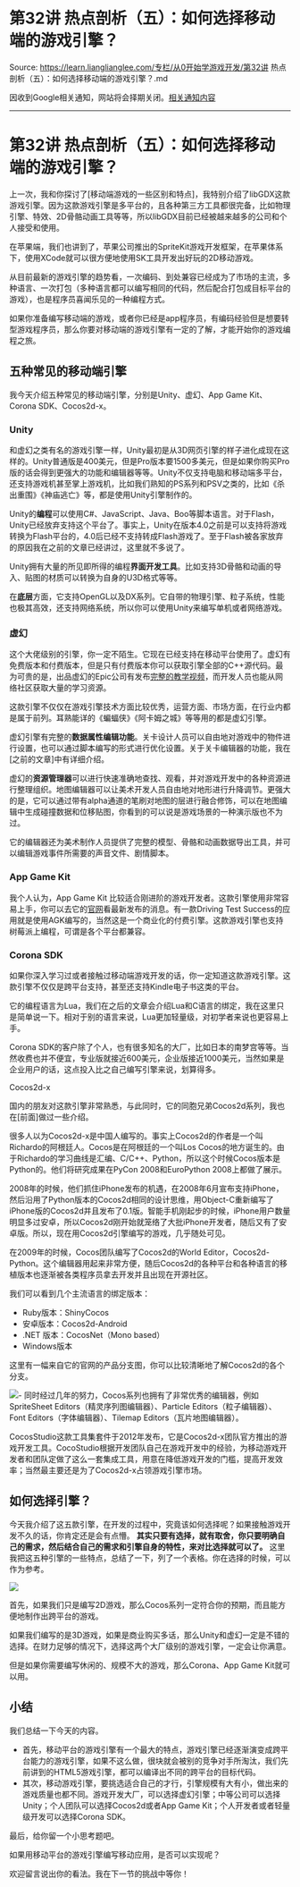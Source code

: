 # 第32讲 热点剖析（五）：如何选择移动端的游戏引擎？ 

Source: https://learn.lianglianglee.com/专栏/从0开始学游戏开发/第32讲 热点剖析（五）：如何选择移动端的游戏引擎？.md

因收到Google相关通知，网站将会择期关闭。[相关通知内容](https://lumendatabase.org/notices/44265620)

---

# 第32讲 热点剖析（五）：如何选择移动端的游戏引擎？

上一次，我和你探讨了[移动端游戏的一些区别和特点]，我特别介绍了libGDX这款游戏引擎。因为这款游戏引擎是多平台的，且各种第三方工具都很完备，比如物理引擎、特效、2D骨骼动画工具等等，所以libGDX目前已经被越来越多的公司和个人接受和使用。

在苹果端，我们也讲到了，苹果公司推出的SpriteKit游戏开发框架，在苹果体系下，使用XCode就可以很方便地使用SK工具开发出好玩的2D移动游戏。

从目前最新的游戏引擎的趋势看，一次编码、到处兼容已经成为了市场的主流，多种语言、一次打包（多种语言都可以编写相同的代码，然后配合打包成目标平台的游戏），也是程序员喜闻乐见的一种编程方式。

如果你准备编写移动端的游戏，或者你已经是app程序员，有编码经验但是想要转型游戏程序员，那么你要对移动端的游戏引擎有一定的了解，才能开始你的游戏编程之旅。

## 五种常见的移动端引擎

我今天介绍五种常见的移动端引擎，分别是Unity、虚幻、App Game Kit、Corona SDK、Cocos2d-x。

### Unity

和虚幻之类有名的游戏引擎一样，Unity最初是从3D网页引擎的样子进化成现在这样的。Unity普通版是400美元，但是Pro版本要1500多美元，但是如果你购买Pro版的话会得到更强大的功能和编辑器等等。Unity不仅支持电脑和移动端多平台，还支持游戏机甚至掌上游戏机，比如我们熟知的PS系列和PSV之类的，比如《杀出重围》《神庙逃亡》等，都是使用Unity引擎制作的。

Unity的**编程**可以使用C#、JavaScript、Java、Boo等脚本语言。对于Flash，Unity已经放弃支持这个平台了。事实上，Unity在版本4.0之前是可以支持将游戏转换为Flash平台的，4.0后已经不支持转成Flash游戏了。至于Flash被各家放弃的原因我在之前的文章已经讲过，这里就不多说了。

Unity拥有大量的所见即所得的编程**界面开发工具**。比如支持3D骨骼和动画的导入、贴图的材质可以转换为自身的U3D格式等等。

在**底层**方面，它支持OpenGL以及DX系列。它自带的物理引擎、粒子系统，性能也极其高效，还支持网络系统，所以你可以使用Unity来编写单机或者网络游戏。

### 虚幻

这个大佬级别的引擎，你一定不陌生。它现在已经支持在移动平台使用了。虚幻有免费版本和付费版本，但是只有付费版本你可以获取引擎全部的C++源代码。最为可贵的是，出品虚幻的Epic公司有发布[完整的教学视频](http://study.163.com/course/introduction/185001.htm)，而开发人员也能从网络社区获取大量的学习资源。

这款引擎不仅仅在游戏引擎技术方面比较优秀，运营方面、市场方面，在行业内都是属于前列。耳熟能详的《蝙蝠侠》《阿卡姆之城》等等用的都是虚幻引擎。

虚幻引擎有完整的**数据属性编辑功能**。关卡设计人员可以自由地对游戏中的物件进行设置，也可以通过脚本编写的形式进行优化设置。关于关卡编辑器的功能，我在[之前的文章]中有详细介绍。

虚幻的**资源管理器**可以进行快速准确地查找、观看，并对游戏开发中的各种资源进行整理组织。地图编辑器可以让美术开发人员自由地对地形进行升降调节。更强大的是，它可以通过带有alpha通道的笔刷对地图的层进行融合修饰，可以在地图编辑中生成碰撞数据和位移贴图，你看到的可以说是游戏场景的一种演示版也不为过。

它的编辑器还为美术制作人员提供了完整的模型、骨骼和动画数据导出工具，并可以编辑游戏事件所需要的声音文件、剧情脚本。

### App Game Kit

我个人认为，App Game Kit 比较适合刚进阶的游戏开发者。这款引擎使用非常容易上手，你可以去它的[官网](https://www.appgamekit.com/)看最新发布的消息。有一款Driving Test Success的应用就是使用AGK编写的，当然这是一个商业化的付费引擎。这款游戏引擎也支持树莓派上编程，可谓是各个平台都兼容。

### Corona SDK

如果你深入学习过或者接触过移动端游戏开发的话，你一定知道这款游戏引擎。这款引擎不仅仅是跨平台支持，甚至还支持Kindle电子书这类的平台。

它的编程语言为Lua，我们在之后的文章会介绍Lua和C语言的绑定，我在这里只是简单说一下。相对于别的语言来说，Lua更加轻量级，对初学者来说也更容易上手。

Corona SDK的客户除了个人，也有很多知名的大厂，比如日本的南梦宫等等。当然收费也并不便宜，专业版就接近600美元，企业版接近1000美元，当然如果是企业用户的话，这点投入比之自己编写引擎来说，划算得多。

Cocos2d-x

国内的朋友对这款引擎非常熟悉，与此同时，它的同胞兄弟Cocos2d系列，我也在[前面]做过一些介绍。

很多人以为Cocos2d-x是中国人编写的。事实上Cocos2d的作者是一个叫Richardo的阿根廷人。Cocos是在阿根廷的一个叫Los Cocos的地方诞生的。由于Richardo的学习曲线是汇编、C/C++、Python，所以这个时候Cocos版本是Python的。他们将研究成果在PyCon 2008和EuroPython 2008上都做了展示。

2008年的时候，他们抓住iPhone发布的机遇，在2008年6月宣布支持iPhone，然后沿用了Python版本的Cocos2d相同的设计思维，用Object-C重新编写了iPhone版的Cocos2d并且发布了0.1版。智能手机刚起步的时候，iPhone用户数量明显多过安卓，所以Cocos2d刚开始就笼络了大批iPhone开发者，随后又有了安卓版。所以，现在用Cocos2d引擎编写的游戏，几乎随处可见。

在2009年的时候，Cocos团队编写了Cocos2d的World Editor，Cocos2d-Python。这个编辑器用起来非常方便，随后Cocos2d的各种平台和各种语言的移植版本也逐渐被各类程序员拿去开发并且出现在开源社区。

我们可以看到几个主流语言的绑定版本：

* Ruby版本：ShinyCocos
* 安卓版本：Cocos2d-Android
* .NET 版本：CocosNet（Mono based）
* Windows版本

这里有一幅来自它的官网的产品分支图，你可以比较清晰地了解Cocos2d的各个分支。

![](assets/183105d6284d501f3337c192ffebe11c.jpg)-
同时经过几年的努力，Cocos系列也拥有了非常优秀的编辑器，例如SpriteSheet Editors（精灵序列图编辑器）、Particle Editors（粒子编辑器）、Font Editors（字体编辑器）、Tilemap Editors（瓦片地图编辑器）。

CocosStudio这款工具集套件于2012年发布，它是Cocos2d-x团队官方推出的游戏开发工具。CocoStudio根据开发团队自己在游戏开发中的经验，为移动游戏开发者和团队定做了这么一套集成工具，用意在降低游戏开发的门槛，提高开发效率；当然最主要还是为了Cocos2d-x占领游戏引擎市场。

## 如何选择引擎？

今天我介绍了这五款引擎，在开发的过程中，究竟该如何选择呢？如果接触游戏开发不久的话，你肯定还是会有点懵。 **其实只要有选择，就有取舍，你只要明确自己的需求，然后结合自己的需求和引擎自身的特性，来对比选择就可以了。** 这里我把这五种引擎的一些特点，总结了一下，列了一个表格。你在选择的时候，可以作为参考。

![](assets/5207890afc60df1fef5d8ce01edda6b5.jpg)

首先，如果我们只是编写2D游戏，那么Cocos系列一定符合你的预期，而且能方便地制作出跨平台的游戏。

如果我们编写的是3D游戏，如果是商业购买多话，那么Unity和虚幻一定是不错的选择。在财力足够的情况下，选择这两个大厂级别的游戏引擎，一定会让你满意。

但是如果你需要编写休闲的、规模不大的游戏，那么Corona、App Game Kit就可以用。

## 小结

我们总结一下今天的内容。

* 首先，移动平台的游戏引擎有一个最大的特点，游戏引擎已经逐渐演变成跨平台能力的游戏引擎，如果不这么做，很块就会被别的竞争对手所淘汰，我们先前讲到的HTML5游戏引擎，都可以编译出不同的跨平台的目标代码。
* 其次，移动游戏引擎，要挑选适合自己的才行，引擎规模有大有小，做出来的游戏质量也都不同。游戏开发大厂，可以选择虚幻引擎；中等公司可以选择Unity；个人团队可以选择Cocos2d或者App Game Kit；个人开发者或者轻量级开发可以选择Corona SDK。

最后，给你留一个小思考题吧。

如果用移动平台的游戏引擎编写移动应用，是否可以实现呢？

欢迎留言说出你的看法。我在下一节的挑战中等你！